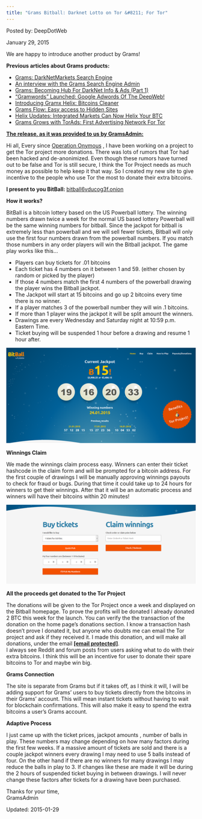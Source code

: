 ```yaml
---
title: "Grams Bitball: Darknet Lotto on Tor &#8211; For Tor"
---
```


Posted by: DeepDotWeb 

<span>January 29, 2015</span>
    


<p>We are happy to introduce another product by Grams!</p>
<p><strong>Previous articles about Grams products:</strong></p>
<ul>
<li><a href="/2014/04/08/grams-darknetmarkets-search-engine/">Grams: DarkNetMarkets Search Engine</a></li>
<li><a href="/2014/05/03/interview-with-grams-search-engine-admin-exciting-features-ahead/">An interview with the Grams Search Engine Admin</a></li>
<li><a href="/2014/05/31/introducing-grams-infodesk-features-part-1/">Grams: Becoming Hub For DarkNet Info &amp; Ads (Part 1)</a></li>
<li><a title="“Gramwords” Launched:  Google Adwords Of The DeepWeb!" href="/2014/06/01/gramwords-launched-google-adwords-of-the-deepweb/">“Gramwords” Launched: Google Adwords Of The DeepWeb!</a></li>
<li><a title="Permalink to Introducing Gramx Helix: Bitcoins Cleaner" href="/2014/06/22/introducing-gramx-helix-bitcoins-cleaner/" rel="bookmark">Introducing Gramx Helix: Bitcoins Cleaner</a></li>
<li><a href="/2014/06/07/grams-flow-easy-access-hidden-sites/">Grams Flow: Easy access to Hidden Sites</a></li>
<li><a title="Permalink to Helix Updates: Integrated Markets Can Now Helix Your BTC" href="/2014/08/05/helix-updates-integrated-markets-can-now-helix-your-btc/" rel="bookmark">Helix Updates: Integrated Markets Can Now Helix Your BTC</a></li>
<li><a href="/2014/11/18/grams-torads/">Grams Grows with TorAds: First Advertising Network For Tor</a></li>
</ul>
<p><span style="text-decoration: underline;"><strong>The release, as it was provided to us by GramsAdmin:</strong></span></p>
<p>Hi all, Every since <a href="/tag/operation-onymous/" target="_blank">Operation Onymous</a> , I have been working on a project to get the Tor project more donations. There was lots of rumors that Tor had been hacked and de-anonimized. Even though these rumors have turned out to be false and Tor is still secure, I think the Tor Project needs as much money as possible to help keep it that way. So I created my new site to give incentive to the people who use Tor the most to donate their extra bitcoins.</p>
<p><strong>I present to you BitBall: </strong><span style="text-decoration: underline;">bitball6vducog3f.onion</span><strong><br />
</strong></p>
<p><strong> How it works?</strong></p>
<p>BitBall is a bitcoin lottery based on the US Powerball lottery. The winning numbers drawn twice a week for the normal US based lottery Powerball will be the same winning numbers for bitball. Since the jackpot for bitball is extremely less than powerball and we will sell fewer tickets, Bitball will only use the first four numbers drawn from the powerball numbers. If you match those numbers in any order players will win the Bitball jackpot. The game play works like this&#8230;</p>
<ul>
<li>Players can buy tickets for .01 bitcoins</li>
<li>Each ticket has 4 numbers on it between 1 and 59. (either chosen by random or picked by the player)</li>
<li>If those 4 numbers match the first 4 numbers of the powerball drawing the player wins the Bitball jackpot.</li>
<li>The Jackpot will start at 15 bitcoins and go up 2 bitcoins every time there is no winner.</li>
<li>If a player matches 3 of the powerball number they will win .1 bitcoins.</li>
<li>If more than 1 player wins the jackpot it will be split amount the winners.</li>
<li>Drawings are every Wednesday and Saturday night at 10:59 p.m. Eastern Time.</li>
<li>Ticket buying will be suspended 1 hour before a drawing and resume 1 hour after.</li>
</ul>
<img src="imgs/2015/01/bitball.png">
<p><strong>Winnings Claim</strong></p>
<p>We made the winnings claim process easy. Winners can enter their ticket hashcode in the claim form and will be prompted for a bitcoin address. For the first couple of drawings I will be manually approving winnings payouts to check for fraud or bugs. During that time it could take up to 24 hours for winners to get their winnings. After that it will be an automatic process and winners will have their bitcoins within 20 minutes!</p>
<img src="imgs/2015/01/claims.png">
<p><strong>All the proceeds get donated to the Tor Project</strong></p>
<p>The donations will be given to the Tor Project once a week and displayed on the Bitball homepage. To prove the profits will be donated I already donated 2 BTC this week for the launch. You can verify the the transaction of the donation on the home page&#8217;s donations section. I know a transaction hash doesn&#8217;t prove I donated it, but anyone who doubts me can email the Tor project and ask if they received it. I made this donation, and will make all donations, under the email <strong><a href="/cdn-cgi/l/email-protection" class="__cf_email__" data-cfemail="107762717d63507c757c717e647f633e7f6277">[email&#160;protected]</a></strong>.<br />
    I always see Reddit and forum posts from users asking what to do with their extra bitcoins. I think this will be an incentive for user to donate their spare bitcoins to Tor and maybe win big.</p>
<p><strong>Grams Connection</strong></p>
<p>The site is separate from Grams but if it takes off, as I think it will, I will be adding support for Grams&#8217; users to buy tickets directly from the bitcoins in their Grams&#8217; account. This will mean instant tickets without having to wait for blockchain confirmations. This will also make it easy to spend the extra bitcoins a user&#8217;s Grams account.</p>
<p><strong>Adaptive Process</strong></p>
<p>I just came up with the ticket prices, jackpot amounts , number of balls in play. These numbers may change depending on how many factors during the first few weeks. If a massive amount of tickets are sold and there is a couple jackpot winners every drawing I may need to use 5 balls instead of four. On the other hand if there are no winners for many drawings I may reduce the balls in play to 3. If changes like these are made it will be during the 2 hours of suspended ticket buying in between drawings. I will never change these factors after tickets for a drawing have been purchased.</p>
<p>Thanks for your time,<br />
    GramsAdmin</p>

Updated: 2015-01-29

